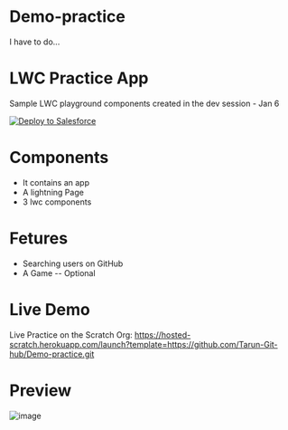 # Demo-practice
I have to do...

# LWC Practice App
 Sample LWC playground components created in the dev session - Jan 6
 
<a href="https://githubsfdeploy.herokuapp.com">
  <img alt="Deploy to Salesforce"
       src="https://raw.githubusercontent.com/afawcett/githubsfdeploy/master/deploy.png">
</a>

# Components 
 - It contains an app 
 - A lightning Page
 - 3 lwc components 

# Fetures 
 - Searching users on GitHub
 - A Game -- Optional

 
# Live Demo
Live Practice on the Scratch Org: https://hosted-scratch.herokuapp.com/launch?template=https://github.com/Tarun-Git-hub/Demo-practice.git

# Preview

![image](https://user-images.githubusercontent.com/108521541/210954044-e37769fc-eea4-49dd-aeeb-3e1f491cd183.png)
